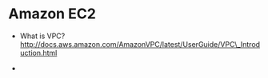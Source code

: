 # Amazon EC2

* What is VPC? http://docs.aws.amazon.com/AmazonVPC/latest/UserGuide/VPC\_Introduction.html

* 


